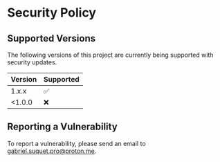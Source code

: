 # Security Policy

## Supported Versions
The following versions of this project are currently being supported with security updates.

| Version | Supported          |
| ------- | ------------------ |
|  1.x.x  | :white_check_mark: |
| <1.0.0  | :x:                |

## Reporting a Vulnerability
To report a vulnerability, please send an email to [gabriel.suquet.pro@proton.me](mailto:gabriel.suquet.pro@proton.me).  
